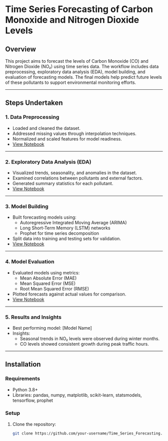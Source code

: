 # Time Series Forecasting of Carbon Monoxide and Nitrogen Dioxide Levels

## Overview

This project aims to forecast the levels of Carbon Monoxide (CO) and Nitrogen Dioxide (NO₂) using time series data. The workflow includes data preprocessing, exploratory data analysis (EDA), model building, and evaluation of forecasting models. The final models help predict future levels of these pollutants to support environmental monitoring efforts.

---

## Steps Undertaken

### 1. Data Preprocessing
- Loaded and cleaned the dataset.
- Addressed missing values through interpolation techniques.
- Normalized and scaled features for model readiness.
- [View Notebook](notebooks/1_preprocessing.ipynb)

---

### 2. Exploratory Data Analysis (EDA)
- Visualized trends, seasonality, and anomalies in the dataset.
- Examined correlations between pollutants and external factors.
- Generated summary statistics for each pollutant.
- [View Notebook](notebooks/2_eda.ipynb)

---

### 3. Model Building
- Built forecasting models using:
  - Autoregressive Integrated Moving Average (ARIMA)
  - Long Short-Term Memory (LSTM) networks
  - Prophet for time series decomposition
- Split data into training and testing sets for validation.
- [View Notebook](notebooks/3_model_building.ipynb)

---

### 4. Model Evaluation
- Evaluated models using metrics:
  - Mean Absolute Error (MAE)
  - Mean Squared Error (MSE)
  - Root Mean Squared Error (RMSE)
- Plotted forecasts against actual values for comparison.
- [View Notebook](notebooks/4_model_evaluation.ipynb)

---

### 5. Results and Insights
- Best performing model: [Model Name]
- Insights:
  - Seasonal trends in NO₂ levels were observed during winter months.
  - CO levels showed consistent growth during peak traffic hours.

---

## Installation

### Requirements
- Python 3.8+
- Libraries: pandas, numpy, matplotlib, scikit-learn, statsmodels, tensorflow, prophet

### Setup
1. Clone the repository:
   ```bash
   git clone https://github.com/your-username/Time_Series_Forecasting.git
